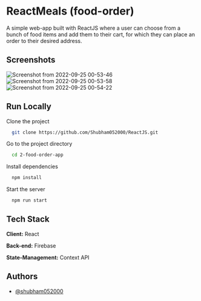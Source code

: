 
# ReactMeals (food-order)

A simple web-app built with ReactJS where a user can choose from a bunch of food items and add them to their cart, for which they can place an order to their desired address. 


## Screenshots

![Screenshot from 2022-09-25 00-53-46](https://user-images.githubusercontent.com/31250818/192115472-2f02ec64-bb67-48fd-bf35-8ccbbd09e63d.png)
![Screenshot from 2022-09-25 00-53-58](https://user-images.githubusercontent.com/31250818/192115473-65327a45-ec6e-4979-a8d2-0d92273cbb78.png)
![Screenshot from 2022-09-25 00-54-22](https://user-images.githubusercontent.com/31250818/192115476-4fccc4c2-9496-4748-885b-69df1dc97531.png)


## Run Locally

Clone the project

```bash
  git clone https://github.com/Shubham052000/ReactJS.git
```

Go to the project directory

```bash
  cd 2-food-order-app
```

Install dependencies

```bash
  npm install
```

Start the server

```bash
  npm run start
```


## Tech Stack

**Client:** React

**Back-end:** Firebase

**State-Management:** Context API


## Authors

- [@shubham052000](https://github.com/shubham052000)
